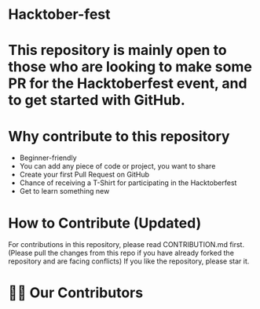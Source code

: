 # Hacktober-fest

# This repository is mainly open to those who are looking to make some PR for the Hacktoberfest event, and to get started with GitHub.

# Why contribute to this repository
* Beginner-friendly
* You can add any piece of code or project, you want to share
* Create your first Pull Request on GitHub
* Chance of receiving a T-Shirt for participating in the Hacktoberfest
* Get to learn something new

# How to Contribute (Updated)
For contributions in this repository, please read CONTRIBUTION.md first. 
(Please pull the changes from this repo if you have already forked the repository and are facing conflicts) If you like the repository, please star it.

# 🤝🏻 Our Contributors
<a href=" ">
  <img src=" " />
</a>
